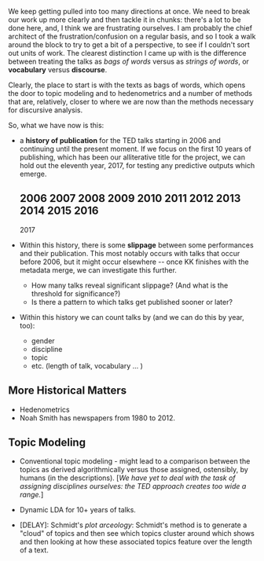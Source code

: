 We keep getting pulled into too many directions at once. We need to break our work up more clearly and then tackle it in chunks: there's a lot to be done here, and, I think we are frustrating ourselves. I am probably the chief architect of the frustration/confusion on a regular basis, and so I took a walk around the block to try to get a bit of a perspective, to see if I couldn't sort out units of work. The clearest distinction I came up with is the difference between treating the talks as *bags of words* versus as *strings of words*, or **vocabulary** versus **discourse**. 

Clearly, the place to start is with the texts as bags of words, which opens the door to topic modeling and to hedenometrics and a number of methods that are, relatively, closer to where we are now than the methods necessary for discursive analysis. 

So, what we have now is this:

* a **history of publication** for the TED talks starting in 2006 and continuing until the present moment. If we focus on the first 10 years of publishing, which has been our alliterative title for the project, we can hold out the eleventh year, 2017, for testing any predictive outputs which emerge. 

    2006
    2007
    2008
    2009
    2010
    2011
    2012
    2013
    2014
    2015
    2016
    ----
    2017

* Within this history, there is some **slippage** between some performances and their publication. This most notably occurs with talks that occur before 2006, but it might occur elsewhere -- once KK finishes with the metadata merge, we can investigate this further. 
  - How many talks reveal significant slippage? (And what is the threshold for significance?)
  - Is there a pattern to which talks get published sooner or later?

* Within this history we can count talks by (and we can do this by year, too):
  - gender
  - discipline
  - topic
  - etc. (length of talk, vocabulary ... )


## More Historical Matters

* Hedenometrics
* Noah Smith has newspapers from 1980 to 2012. 


## Topic Modeling

* Conventional topic modeling - might lead to a comparison between the topics as derived algorithmically versus those assigned, ostensibly, by humans (in the descriptions). [*We have yet to deal with the task of assigning disciplines ourselves: the TED approach creates too wide a range.*]

* Dynamic LDA for 10+ years of talks.

* [DELAY]: Schmidt's *plot arceology*: Schmidt's method is to generate a "cloud" of topics and then see which topics cluster around which shows and then looking at how these associated topics feature over the length of a text. 